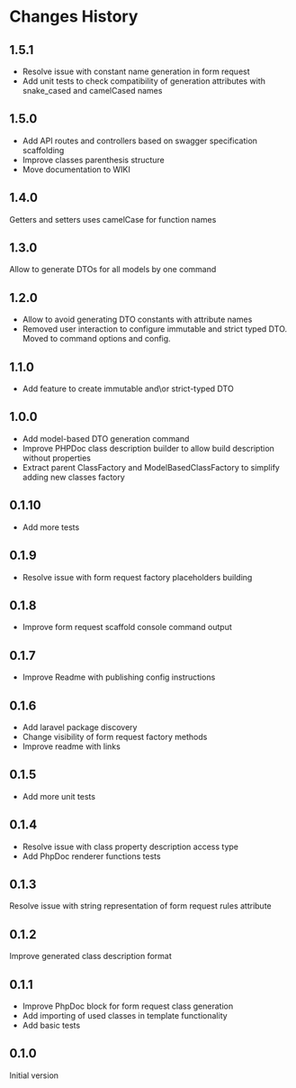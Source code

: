# Changes History
1.5.1
-----
+ Resolve issue with constant name generation in form request
+ Add unit tests to check compatibility of generation attributes with snake_cased and camelCased names

1.5.0
-----
+ Add API routes and controllers based on swagger specification scaffolding
+ Improve classes parenthesis structure
+ Move documentation to WIKI

1.4.0
-----
Getters and setters uses camelCase for function names

1.3.0
-----
Allow to generate DTOs for all models by one command

1.2.0
-----
+ Allow to avoid generating DTO constants with attribute names
+ Removed user interaction to configure immutable and strict typed DTO. Moved to command options and config.

1.1.0
-----
+ Add feature to create immutable and\or strict-typed DTO

1.0.0
-----
+ Add model-based DTO generation command
+ Improve PHPDoc class description builder to allow build description without properties
+ Extract parent ClassFactory and ModelBasedClassFactory to simplify adding new classes factory

0.1.10
-----
+ Add more tests

0.1.9
-----
+ Resolve issue with form request factory placeholders building

0.1.8
-----
+ Improve form request scaffold console command output

0.1.7
-----
+ Improve Readme with publishing config instructions

0.1.6
-----
+ Add laravel package discovery
+ Change visibility of form request factory methods
+ Improve readme with links

0.1.5
-----
+ Add more unit tests

0.1.4
-----
+ Resolve issue with class property description access type
+ Add PhpDoc renderer functions tests

0.1.3
-----
Resolve issue with string representation of form request rules attribute

0.1.2
-----
Improve generated class description format

0.1.1
-----
+ Improve PhpDoc block for form request class generation
+ Add importing of used classes in template functionality
+ Add basic tests 

0.1.0
-----
Initial version
